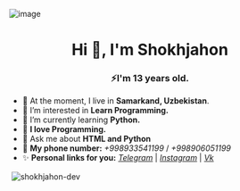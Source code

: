 ![image](https://user-images.githubusercontent.com/112770922/188279656-833ea398-375c-484f-bdfb-319c2d00cd28.png)
<h1 align="center">Hi 👋, I'm Shokhjahon</h1>
<h3 align="center">⚡️I'm 13 years old.</h3>

- 🌆 At the moment, I live in <b>Samarkand, Uzbekistan</b>.</strong>
- 👀 I’m interested in <b>Learn Programming.</b>
- 🌱 I’m currently learning <b>Python.</b>
- 💞 <strong>I love Programming.</strong>
- 💬 Ask me about **HTML and Python**
- 📱 <b>My phone number:</b> <i>+998933541199</i> / <i>+998906051199</i>
- ✨ <b>Personal links for you:</b> <i>[Telegram](https://t.me/abdukhalimov_sh)</i> | <i>[Instagram](https://instagram.com/shokha.dev)</i> | <i>[Vk](https://vk.com/shokhjahon_a)</i>

<p>&nbsp;<img align="center" src="https://github-readme-stats.vercel.app/api?username=shokhjahon-dev&show_icons=true&locale=en" alt="shokhjahon-dev" /></p>
<!---
shokhjahon-dev/shokhjahon-dev is a ✨ special ✨ repository because its `README.md` (this file) appears on your GitHub profile.
You can click the Preview link to take a look at your changes.
--->
